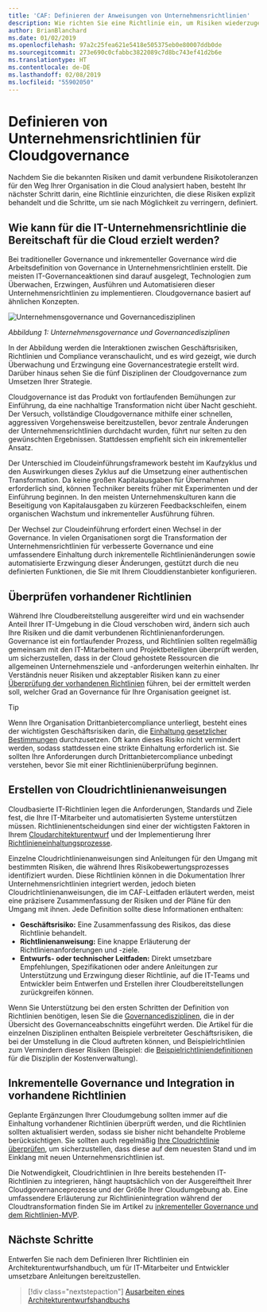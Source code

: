 ```yaml
---
title: 'CAF: Definieren der Anweisungen von Unternehmensrichtlinien'
description: Wie richten Sie eine Richtlinie ein, um Risiken wiederzugeben und zu verringern?
author: BrianBlanchard
ms.date: 01/02/2019
ms.openlocfilehash: 97a2c25fea621e5418e505375eb0e80007ddb0de
ms.sourcegitcommit: 273e690c0cfabbc3822089c7d8bc743ef41d2b6e
ms.translationtype: HT
ms.contentlocale: de-DE
ms.lasthandoff: 02/08/2019
ms.locfileid: "55902050"
---
```

<!---
I understand risk and tolerance, now what do I do?
Define the policy... [aspirational statement to move towards 2/1] If you need help defining policies, each discipline includes references to common business risks and policies to mitigate the risks...
--->

# <a name="defining-corporate-policy-for-cloud-governance"></a>Definieren von Unternehmensrichtlinien für Cloudgovernance

Nachdem Sie die bekannten Risiken und damit verbundene Risikotoleranzen für den Weg Ihrer Organisation in die Cloud analysiert haben, besteht Ihr nächster Schritt darin, eine Richtlinie einzurichten, die diese Risiken explizit behandelt und die Schritte, um sie nach Möglichkeit zu verringern, definiert.

<!-- markdownlint-disable MD026 -->

## <a name="how-can-corporate-it-policy-become-cloud-ready"></a>Wie kann für die IT-Unternehmensrichtlinie die Bereitschaft für die Cloud erzielt werden?

Bei traditioneller Governance und inkrementeller Governance wird die Arbeitsdefinition von Governance in Unternehmensrichtlinien erstellt. Die meisten IT-Governanceaktionen sind darauf ausgelegt, Technologien zum Überwachen, Erzwingen, Ausführen und Automatisieren dieser Unternehmensrichtlinien zu implementieren. Cloudgovernance basiert auf ähnlichen Konzepten.

![Unternehmensgovernance und Governancedisziplinen](../../_images/operational-transformation-govern.png)

*Abbildung 1: Unternehmensgovernance und Governancedisziplinen*

In der Abbildung werden die Interaktionen zwischen Geschäftsrisiken, Richtlinien und Compliance veranschaulicht, und es wird gezeigt, wie durch Überwachung und Erzwingung eine Governancestrategie erstellt wird. Darüber hinaus sehen Sie die fünf Disziplinen der Cloudgovernance zum Umsetzen Ihrer Strategie.

Cloudgovernance ist das Produkt von fortlaufenden Bemühungen zur Einführung, da eine nachhaltige Transformation nicht über Nacht geschieht. Der Versuch, vollständige Cloudgovernance mithilfe einer schnellen, aggressiven Vorgehensweise bereitzustellen, bevor zentrale Änderungen der Unternehmensrichtlinien durchdacht wurden, führt nur selten zu den gewünschten Ergebnissen. Stattdessen empfiehlt sich ein inkrementeller Ansatz.

Der Unterschied im Cloudeinführungsframework besteht im Kaufzyklus und den Auswirkungen dieses Zyklus auf die Umsetzung einer authentischen Transformation. Da keine großen Kapitalausgaben für Übernahmen erforderlich sind, können Techniker bereits früher mit Experimenten und der Einführung beginnen. In den meisten Unternehmenskulturen kann die Beseitigung von Kapitalausgaben zu kürzeren Feedbackschleifen, einem organischen Wachstum und inkrementeller Ausführung führen.

Der Wechsel zur Cloudeinführung erfordert einen Wechsel in der Governance. In vielen Organisationen sorgt die Transformation der Unternehmensrichtlinien für verbesserte Governance und eine umfassendere Einhaltung durch inkrementelle Richtlinienänderungen sowie automatisierte Erzwingung dieser Änderungen, gestützt durch die neu definierten Funktionen, die Sie mit Ihrem Clouddienstanbieter konfigurieren.

<!-- markdownlint-enable MD026 -->

## <a name="review-existing-policies"></a>Überprüfen vorhandener Richtlinien

Während Ihre Cloudbereitstellung ausgereifter wird und ein wachsender Anteil Ihrer IT-Umgebung in die Cloud verschoben wird, ändern sich auch Ihre Risiken und die damit verbundenen Richtlinienanforderungen. Governance ist ein fortlaufender Prozess, und Richtlinien sollten regelmäßig gemeinsam mit den IT-Mitarbeitern und Projektbeteiligten überprüft werden, um sicherzustellen, dass in der Cloud gehostete Ressourcen die allgemeinen Unternehmensziele und -anforderungen weiterhin einhalten. Ihr Verständnis neuer Risiken und akzeptabler Risiken kann zu einer [Überprüfung der vorhandenen Richtlinien](what-is-a-cloud-policy-review.md) führen, bei der ermittelt werden soll, welcher Grad an Governance für Ihre Organisation geeignet ist.

> [!TIP]
> Wenn Ihre Organisation Drittanbietercompliance unterliegt, besteht eines der wichtigsten Geschäftsrisiken darin, die [Einhaltung gesetzlicher Bestimmungen](what-is-regulatory-compliance.md) durchzusetzen. Oft kann dieses Risiko nicht vermindert werden, sodass stattdessen eine strikte Einhaltung erforderlich ist. Sie sollten Ihre Anforderungen durch Drittanbietercompliance unbedingt verstehen, bevor Sie mit einer Richtlinienüberprüfung beginnen.

## <a name="create-cloud-policy-statements"></a>Erstellen von Cloudrichtlinienanweisungen

Cloudbasierte IT-Richtlinien legen die Anforderungen, Standards und Ziele fest, die Ihre IT-Mitarbeiter und automatisierten Systeme unterstützen müssen. Richtlinienentscheidungen sind einer der wichtigsten Faktoren in Ihrem [Cloudarchitekturentwurf](align-governance-journeys.md) und der Implementierung Ihrer [Richtlinieneinhaltungsprozesse](processes.md).

Einzelne Cloudrichtlinienanweisungen sind Anleitungen für den Umgang mit bestimmten Risiken, die während Ihres Risikobewertungsprozesses identifiziert wurden. Diese Richtlinien können in die Dokumentation Ihrer Unternehmensrichtlinien integriert werden, jedoch bieten Cloudrichtlinienanweisungen, die im CAF-Leitfaden erläutert werden, meist eine präzisere Zusammenfassung der Risiken und der Pläne für den Umgang mit ihnen. Jede Definition sollte diese Informationen enthalten:

- **Geschäftsrisiko:** Eine Zusammenfassung des Risikos, das diese Richtlinie behandelt.
- **Richtlinienanweisung:** Eine knappe Erläuterung der Richtlinienanforderungen und -ziele.
- **Entwurfs- oder technischer Leitfaden:** Direkt umsetzbare Empfehlungen, Spezifikationen oder andere Anleitungen zur Unterstützung und Erzwingung dieser Richtlinie, auf die IT-Teams und Entwickler beim Entwerfen und Erstellen ihrer Cloudbereitstellungen zurückgreifen können.

Wenn Sie Unterstützung bei den ersten Schritten der Definition von Richtlinien benötigen, lesen Sie die [Governancedisziplinen](../governance-disciplines.md), die in der Übersicht des Governanceabschnitts eingeführt werden. Die Artikel für die einzelnen Disziplinen enthalten Beispiele verbreiteter Geschäftsrisiken, die bei der Umstellung in die Cloud auftreten können, und Beispielrichtlinien zum Vermindern dieser Risiken (Beispiel: die [Beispielrichtliniendefinitionen](../cost-management/policy-statements.md) für die Disziplin der Kostenverwaltung).

## <a name="incremental-governance-and-integrating-with-existing-policy"></a>Inkrementelle Governance und Integration in vorhandene Richtlinien

Geplante Ergänzungen Ihrer Cloudumgebung sollten immer auf die Einhaltung vorhandener Richtlinien überprüft werden, und die Richtlinien sollten aktualisiert werden, sodass sie bisher nicht behandelte Probleme berücksichtigen. Sie sollten auch regelmäßig [Ihre Cloudrichtlinie überprüfen](what-is-a-cloud-policy-review.md), um sicherzustellen, dass diese auf dem neuesten Stand und im Einklang mit neuen Unternehmensrichtlinien ist.

Die Notwendigkeit, Cloudrichtlinien in Ihre bereits bestehenden IT-Richtlinien zu integrieren, hängt hauptsächlich von der Ausgereiftheit Ihrer Cloudgovernanceprozesse und der Größe Ihrer Cloudumgebung ab. Eine umfassendere Erläuterung zur Richtlinienintegration während der Cloudtransformation finden Sie im Artikel zu [inkrementeller Governance und dem Richtlinien-MVP](overview.md).

## <a name="next-steps"></a>Nächste Schritte

Entwerfen Sie nach dem Definieren Ihrer Richtlinien ein Architekturentwurfshandbuch, um für IT-Mitarbeiter und Entwickler umsetzbare Anleitungen bereitzustellen.

> [!div class="nextstepaction"]
> [Ausarbeiten eines Architekturentwurfshandbuchs](align-governance-journeys.md)
